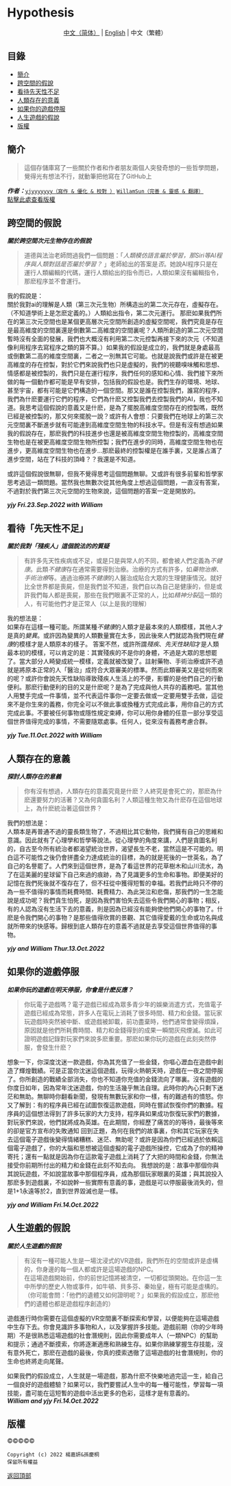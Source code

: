 # Hypothesis
<div align="center"><a href="README.md">中文（简体）</a> | <a href="README-en.md">English</a> | 中文（繁體）</div>  

## 目錄
- [簡介](#簡介)  
- [跨空間的假說](#跨空間的假說)  
- [看待先天性不足](#看待先天性不足)
- [人類存在的意義](#人類存在的意義)
- [如果你的遊戲停服](#如果你的遊戲停服)
- [人生遊戲的假說](#人生遊戲的假說)
- [版權](#版權)
## 簡介
> 這個存儲庫寫了一些關於作者和作者朋友兩個人突發奇想的一些哲學問題，覺得光有想法不行，就動筆把他寫在了GitHub上

***作者：***[`yjyyyyyyy（寫作 & 優化 & 校對 ）`](https://github.com/yjyyyyyyy) [`WillamSun（完善 & 靈感 & 翻譯）`](https://github.com/WillamSun)  
[點擊此處查看版權](#版權)
## 跨空間的假說
***關於跨空間次元生物存在的假說***

>道德與法治老師問過我們一個問題：「*人類模仿語言屬於學習，那Siri等AI程序與人類對話是否屬於學習？* 」老師給出的答案是*否*。她說AI程序只是在運行人類編輯的代碼，運行人類給出的指令而已，人類如果沒有編輯指令，那麽程序並不會運行。  

我的假說是：  
關於我對ai的理解是人類（第三次元生物）所構造出的第二次元存在，虛擬存在。（不知道學術上是怎麽定義的。）人類給出指令，第二次元運行。
那麽如果我們所在的第三次元空間也是某個更高層次元空間所創造的虛擬空間呢，我們究竟是存在是最高維度的空間裏還是倒數第二高維度的空間裏呢？人類所創造的第二次元空間暫時沒有全面的發展，我們也大概沒有利用第二次元控製再接下來的次元（不知道像利用程序去寫程序之類的算不算。）如果我的假設是成立的，我們就是身處最高或倒數第二高的維度空間裏，二者之一別無其它可能。也就是說我們或許是在被更高維度的存在控製，對於它們來說我們也只是虛擬的，我們的視聽嗅味觸和思想、情感都是被控製的，我們只是在運行程序，我們任何的感知和心情、我們接下來所做的每一個動作都可能是早有安排，包括我的假設也是。我們生存的環境、地球、甚至宇宙，都有可能是它們構造的一個空間。那又是誰在控製我們，誰寫的程序，我們為什麽要運行它們的程序，它們為什麽又控製我們去控製我們的AI，我也不知道。我思考這個假說的意義又是什麽，是為了擺脫高維度空間存在的控製嗎，既然已經是被控製的，那又何來擺脫一說？或許有人會想：只要我們在地球上的第三次元空間裏不斷進步就有可能達到高維度空間生物的科技水平。但是有沒有想過如果我的假說存在，那麽我們的科技進步也還是被高維度空間生物控製的，高維度空間生物也是在被更高維度空間生物所控製；我們在進步的同時，高維度空間生物也在進步，更高維度空間生物也在進步...那麽最終的控製權是在誰手裏，又是誰占滿了進步空間，站在了科技的頂峰？？我還是不知道。

或許這個假說很無聊，但我不覺得思考這個問題無聊。又或許有很多前輩和哲學家思考過這一類問題。當然我也無數次從其他角度上想過這個問題，一直沒有答案，不過對於我們第三次元空間的生物來說，這個問題的答案一定是開放的。

***yjy Fri.23.Sep.2022 with William***
## 看待「先天性不足」
***關於我對「殘疾人」這個說法的的質疑***

> 有許多先天性疾病或不足，或是只是與常人的不同，都會被人們定義為*不健康*。此類*不健康*存在通常需要得到治療。治療的方式有許多，如*藥物治療*、*手術治療*等。通過治療將*不健康*的人醫治成貼合大眾的生理健康情況。就好比全世界都是喪屍，但是我們並不知道，我們自以為自己是健康的，但是或許我們每人都是喪屍，那些在我們眼裏不正常的人，比如*精神分裂*這一類的人，有可能他們才是正常人（以上是我的理解）

我的想法是：  
如果存在這樣一種可能。所謂某種*不健康*的人類才是最本來的人類模樣，其他人才是真的*變異*。或許因為變異的人類數量實在太多，因此後來人們就認為我們現在*健康*的模樣才是人類原本的樣子。
答案不然，或許所謂*殘疾*、*先天性缺陷*才是人類最本初的模樣，可以肯定的是：其實殘疾的不是你的身體，不過是大眾的思想罷了。當大部分人畸變成統一模樣，定義就被改變了。註射藥物、手術治療或許不過就是將原本正常的人「醫治」成符合大眾審美的標準。然而此類審美又是從何而來的呢？或許你會說先天性缺陷導致殘疾人生活上的不便，影響的是他們自己的行動便利。那麽行動便利的目的又是什麽呢？是為了完成與他人共存的義務吧。當其他人用雙手完成一件事情，並不代表這件事你一定要去做或一定要用雙手去做，這從來不是你生來的義務，你完全可以不做此事或換種方式完成此事，用你自己的方式完成此事。不要被任何事物或隱性規定束縛，你可以用你身體的任意一部分享受這個世界值得完成的事情，不需要隨眾處事。任何人，從來沒有義務考慮合群。  
  
***yjy Tue.11.Oct.2022 with William***
## 人類存在的意義
***探討人類存在的意義***

> 你有沒有想過，人類存在的意義究竟是什麽？人終究是會死亡的，那麽為什麽還要努力的活著？又為何貪圖名利？人類這種生物又為什麽存在這個地球上，為什麽統治著這個世界？

我們的想法是：  
人類本是再普通不過的靈長類生物了，不過相比其它動物，我們擁有自己的思維和意識。因此就有了心理學和哲學等說法。從心理學的角度來講，人們是貪圖名利的，自古至今所有統治者都渴望統治世界，渴望長生不老，當然這是不可能的。明白這不可能性之後仍會拼盡全力達成統治的目標，為的就是死後的一世英名，為了自己的名譽罷了。人們來到這個世界，是為了看這世界的花草樹木和山川流水，為了在這美麗的星球留下自己來過的痕跡，為了見識更多的生命和事物。即便美好的記憶在我們死後就不復存在了，但不枉從中獲得短暫的幸福。若我們此時只不停的為一些不值得的事情而耗費時間、耗費精力、為此哭泣和悲傷，那我們的一生怎能說是成功呢？我們貪生怕死，是因為我們害怕失去這些令我們開心的事物；相反，有的人認為沒有生活下去的意義，則是因為已經沒有能夠使他們開心的事物了。什麽是令我們開心的事物？是那些值得欣賞的景觀、其它值得愛戴的生命或功名與成就所帶來的快感等。歸根到底人類存在的意義不過就是去享受這個世界值得的事物。

***yjy and William Thur.13.Oct.2022***  

## 如果你的遊戲停服
***如果你玩的遊戲在明天停服，你會是什麽反應？***

>你玩電子遊戲嗎？電子遊戲已經成為眾多青少年的娛樂消遣方式，充值電子遊戲已經成為常態，許多人在電玩上消耗了很多時間、精力和金錢。當玩家玩遊戲時突然被中斷、或遊戲被卸載，前功盡棄時，他們通常會變得煩躁，原因就是他們所耗費時間、精力和金錢得到的成果一瞬間灰飛煙滅。如此可證明遊戲記錄對玩家們來說多麽重要。那麽如果你玩的遊戲在此刻突然停服，會發生什麽？ 
 
想象一下，你深度沈迷一款遊戲，你為其充值了一些金錢，你嘔心瀝血在遊戲中創造了輝煌戰績。可是正當你沈迷這個遊戲，玩得火熱朝天時，遊戲在一夜之間停服了。你所創造的戰績全部消失，你也不知道你充值的金錢流向了哪裏。沒有遊戲的你度日如年，因為常年沈迷遊戲，你的生活幾乎無法自理。此時你的內心只剩下迷茫和無助。無聊時你翻看新聞，發現有無數玩家和你一樣，有的難過有的憤怒。你又了解到：有的程序員已經在試圖恢復這款遊戲，同時在嘗試恢復你們的數據。程序員的這個想法得到了許多玩家的大力支持，程序員如果成功恢復玩家們的數據，對玩家們來說，他們就將成為英雄。在此期間，你經歷了痛苦的的等待，最後等來的卻是官方宣布的失敗通知
回到正題，為何在我們的故事裏，你和其它玩家在失去這個電子遊戲後變得情緒糟糕、迷茫、無助呢？或許是因為你們已經過於依賴這個電子遊戲了，你的大腦和思想被這個虛擬的電子遊戲所操控，它成為了你的精神寄托；還有一點就是因為你在這款電子遊戲上消耗了了大把的時間和金錢，你無法接受你前期所付出的精力和金錢在此刻不知去向。
我想說的是：故事中那個你與其說玩遊戲，不如說當故事中那個程序員，成為那個玩家眼裏的英雄；與其說投入那麽多到遊戲裏，不如說幹一些實際有意義的事，遊戲是可以停服最後消失的，但是1+1永遠等於2，直到世界毀滅也是一樣。
  
***yjy and William Fri.14.Oct.2022***
## 人生遊戲的假說
***關於人生遊戲的假說***

> 有沒有一種可能人生是一場沈浸式的VR遊戲，我們所在的空間或許是虛構的，你身邊的每一個人都或許是這場遊戲的NPC。  
> 在這場遊戲開始前，你的前世記憶將被清空，一切都從頭開始。在你這一生中所學的歷史人物或事件，如牛頓、貝多芬、秦始皇，極有可能是虛構的。（你可能會問：「他們的遺體又如何證明呢？」如果我的假設成立，那麽他們的遺體也都是遊戲程序創造的）

遊戲進行時你需要在這個虛擬的VR空間裏不斷探索和學習，以便能夠在這場遊戲中生存下去。你會見識許多事物和人，以及掌握許多技能。遊戲前期（你的少年時期）不是很熟悉這場遊戲的社會潛規則，因此你需要成年人（一類NPC）的幫助和提示；通過不斷摸索，你將逐漸適應和熟練生存。如果你熟練掌握生存技能，沒有意外死亡，那麽在遊戲的最後，你真的摸索透徹了這場遊戲的社會潛規則，你的生命也終將走向尾聲。

如果我們的假設成立，人生就是一場遊戲，那為什麽不快樂地過完這一生，給自己一個良好的遊戲體驗？如果可以，我們要嘗試人生中的每一種可能性，學習每一項技能，盡可能在這短暫的遊戲中活出更多的色彩，這樣才是有意義的。  
***William and yjy Fri.14.Oct.2022***

## 版權
©️©️©️©️©️
```
Copyright (c) 2022 楊嘉妍&孫慶桐
保留所有權益
```
  
[返回頂部](#Hypothesis)
